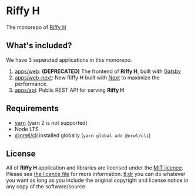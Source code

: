 Riffy H
=======

The monorepo of [Riffy H](https://h.rayriffy.com)

What's included?
----------------

We have 3 seperated applications in this monorepo.

1. [apps/web](apps/web): **(DEPRECATED)** The frontend of **Riffy H**, built with [Gatsby](https://gatsbyjs.org/)
2. [apps/web-next](apps/web-next): New Riffy H built with [Next](https://nextjs.org) to maximize the performance.
3. [apps/api](apps/api): Public REST API for serving **Riffy H**

Requirements
------------

- [yarn](https://yarnpkg.com/) (yarn 2 is not supported)
- Node LTS
- [@nrwl/cli](https://nx.dev/react) installed globally (`yarn global add @nrwl/cli`)

License
-------

All of **Riffy H** application and libraries are licensed under the [MIT licence](https://opensource.org/licenses/MIT). Please see [the licence file](LICENCE) for more information. [tl;dr](https://tldrlegal.com/license/mit-license) you can do whatever you want as long as you include the original copyright and license notice in any copy of the software/source.
